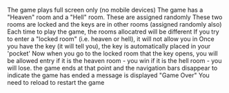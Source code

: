 The game plays full screen only (no mobile devices)
The game has a "Heaven" room and a "Hell" room. These are assigned randomly
These two rooms are locked and the keys are in other rooms (assigned randomly also)
Each time to play the game, the rooms allocatred will be different
If you try to enter a "locked room" (i.e. heaven or hell), it will not allow you in
Once you have the key (it will tell you), the key is automatically placed in your 'pocket'
Now when you go to the locked room that the key opens, you will be allowed entry
if it is the heaven room - you win
if it is the hell room - you will lose.
the game ends at that point and the navigation bars disappear to indicate the game has ended
a message is displayed "Game Over"
You need to reload to restart the game
